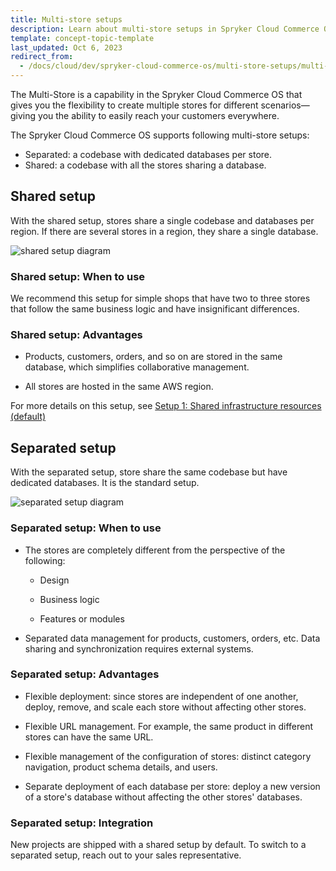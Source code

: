 ```yaml
---
title: Multi-store setups
description: Learn about multi-store setups in Spryker Cloud Commerce OS, including shared and separated configurations for flexible store management, deployment, and data handling.
template: concept-topic-template
last_updated: Oct 6, 2023
redirect_from:
  - /docs/cloud/dev/spryker-cloud-commerce-os/multi-store-setups/multi-store-setups.html
---
```


The Multi-Store is a capability in the Spryker Cloud Commerce OS that gives you the flexibility to create multiple stores for different scenarios—giving you the ability to easily reach your customers everywhere.

The Spryker Cloud Commerce OS supports following multi-store setups:

* Separated: a codebase with dedicated databases per store.
* Shared: a codebase with all the stores sharing a database.


## Shared setup

With the shared setup, stores share a single codebase and databases per region. If there are several stores in a region, they share a single database.


![shared setup diagram](https://spryker.s3.eu-central-1.amazonaws.com/docs/cloud/spryker-cloud-commerce-os/multi-store-setups.md/shared-setup.png)


### Shared setup: When to use

We recommend this setup for simple shops that have two to three stores that follow the same business logic and have insignificant differences.

### Shared setup: Advantages

* Products, customers, orders, and so on are stored in the same database, which simplifies collaborative management.

* All stores are hosted in the same AWS region.

For more details on this setup, see [Setup 1: Shared infrastructure resources (default)](/docs/ca/dev/multi-store-setups/multistore-setup-options.html#setup-1-shared-infrastructure-resources-default)

## Separated setup

With the separated setup, store share the same codebase but have dedicated databases. It is the standard setup.

![separated setup diagram](https://spryker.s3.eu-central-1.amazonaws.com/docs/cloud/spryker-cloud-commerce-os/multi-store-setups.md/separated-setup.png)


### Separated setup: When to use

* The stores are completely different from the perspective of the following:

    * Design

    * Business logic

    * Features or modules

* Separated data management for products, customers, orders, etc. Data sharing and synchronization requires external systems.


### Separated setup: Advantages

* Flexible deployment: since stores are independent of one another, deploy, remove, and scale each store without affecting other stores.

* Flexible URL management. For example, the same product in different stores can have the same URL.

* Flexible management of the configuration of stores: distinct category navigation, product schema details, and users.

* Separate deployment of each database per store: deploy a new version of a store's database without affecting the other stores' databases.

### Separated setup: Integration

New projects are shipped with a shared setup by default. To switch to a separated setup, reach out to your sales representative.
